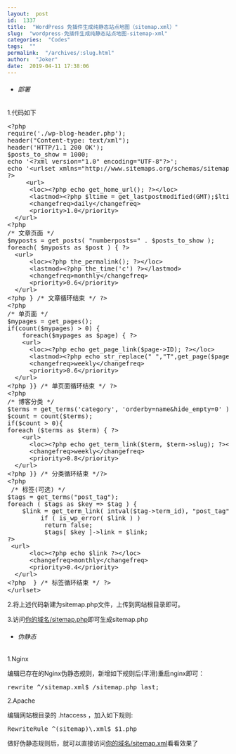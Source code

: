 ```yaml
---
layout:  post
id:  1337
title:  "WordPress 免插件生成纯静态站点地图（sitemap.xml）"
slug:  "wordpress-免插件生成纯静态站点地图-sitemap-xml"
categories:  "Codes"
tags:  ""
permalink:  "/archives/:slug.html"
author:  "Joker"
date:  2019-04-11 17:38:06
---
```




<ul>
 	<li>
<h6>部署</h6>
</li>
</ul>
1.代码如下
<pre class="prettyprint">&lt;?php
require('./wp-blog-header.php');
header("Content-type: text/xml");
header('HTTP/1.1 200 OK');
$posts_to_show = 1000;
echo '&lt;?xml version="1.0" encoding="UTF-8"?&gt;';
echo '&lt;urlset xmlns="http://www.sitemaps.org/schemas/sitemap/0.9" xmlns:mobile="http://www.baidu.com/schemas/sitemap-mobile/1/"&gt;'
?&gt;
     &lt;url&gt;
      &lt;loc&gt;&lt;?php echo get_home_url(); ?&gt;&lt;/loc&gt;
      &lt;lastmod&gt;&lt;?php $ltime = get_lastpostmodified(GMT);$ltime = gmdate('Y-m-d\TH:i:s+00:00', strtotime($ltime)); echo $ltime; ?&gt;&lt;/lastmod&gt;
      &lt;changefreq&gt;daily&lt;/changefreq&gt;
      &lt;priority&gt;1.0&lt;/priority&gt;
  &lt;/url&gt;
&lt;?php
/* 文章页面 */
$myposts = get_posts( "numberposts=" . $posts_to_show );
foreach( $myposts as $post ) { ?&gt;
  &lt;url&gt;
      &lt;loc&gt;&lt;?php the_permalink(); ?&gt;&lt;/loc&gt;
      &lt;lastmod&gt;&lt;?php the_time('c') ?&gt;&lt;/lastmod&gt;
      &lt;changefreq&gt;monthly&lt;/changefreq&gt;
      &lt;priority&gt;0.6&lt;/priority&gt;
  &lt;/url&gt;
&lt;?php } /* 文章循环结束 */ ?&gt;
&lt;?php
/* 单页面 */
$mypages = get_pages();
if(count($mypages) &gt; 0) {
    foreach($mypages as $page) { ?&gt;
    &lt;url&gt;
      &lt;loc&gt;&lt;?php echo get_page_link($page-&gt;ID); ?&gt;&lt;/loc&gt;
      &lt;lastmod&gt;&lt;?php echo str_replace(" ","T",get_page($page-&gt;ID)-&gt;post_modified); ?&gt;+00:00&lt;/lastmod&gt;
      &lt;changefreq&gt;weekly&lt;/changefreq&gt;
      &lt;priority&gt;0.6&lt;/priority&gt;
  &lt;/url&gt;
&lt;?php }} /* 单页面循环结束 */ ?&gt;
&lt;?php
/* 博客分类 */
$terms = get_terms('category', 'orderby=name&amp;hide_empty=0' );
$count = count($terms);
if($count &gt; 0){
foreach ($terms as $term) { ?&gt;
    &lt;url&gt;
      &lt;loc&gt;&lt;?php echo get_term_link($term, $term-&gt;slug); ?&gt;&lt;/loc&gt;
      &lt;changefreq&gt;weekly&lt;/changefreq&gt;
      &lt;priority&gt;0.8&lt;/priority&gt;
  &lt;/url&gt;
&lt;?php }} /* 分类循环结束 */?&gt;
&lt;?php
 /* 标签(可选) */
$tags = get_terms("post_tag");
foreach ( $tags as $key =&gt; $tag ) {
    $link = get_term_link( intval($tag-&gt;term_id), "post_tag" );
         if ( is_wp_error( $link ) )
          return false;
          $tags[ $key ]-&gt;link = $link;
?&gt;
 &lt;url&gt;
      &lt;loc&gt;&lt;?php echo $link ?&gt;&lt;/loc&gt;
      &lt;changefreq&gt;monthly&lt;/changefreq&gt;
      &lt;priority&gt;0.4&lt;/priority&gt;
  &lt;/url&gt;
&lt;?php  } /* 标签循环结束 */ ?&gt;
&lt;/urlset&gt;</pre>
2.将上述代码新建为sitemap.php文件，上传到网站根目录即可。

3.访问<a href="https://www.joker.cc/sitemap.php" target="_blank" rel="noopener noreferrer">你的域名/sitemap.php</a>即可生成sitemap.php
<ul>
 	<li>
<h6>伪静态</h6>
</li>
</ul>
1.Nginx

编辑已存在的Nginx伪静态规则，新增如下规则后(平滑)重启nginx即可：
<pre class="prettyprint">rewrite ^/sitemap.xml$ /sitemap.php last;</pre>
2.Apache

编辑网站根目录的 .htaccess ，加入如下规则:
<pre class="prettyprint">RewriteRule ^(sitemap)\.xml$ $1.php</pre>
做好伪静态规则后，就可以直接访问<a href="https://www.joker.cc/sitemap.xml" target="_blank" rel="noopener noreferrer">你的域名/sitemap.xml</a>看看效果了
